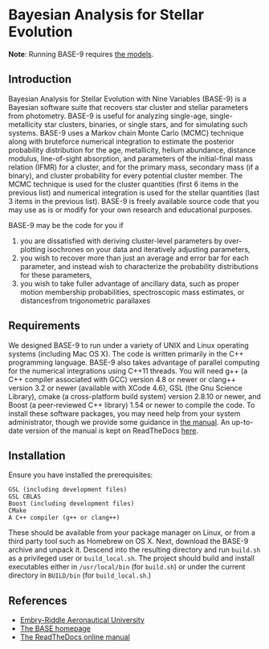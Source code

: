 Bayesian Analysis for Stellar Evolution
===============================================

**Note**: Running BASE-9 requires [the models](https://github.com/BayesianStellarEvolution/base-models).


Introduction
------------

Bayesian Analysis for Stellar Evolution with Nine Variables (BASE-9) is a Bayesian software suite that recovers star cluster and stellar parameters from photometry. BASE-9 is useful for analyzing single-age, single-metallicity star clusters, binaries, or single stars, and for simulating such systems. BASE-9 uses a Markov chain Monte Carlo (MCMC) technique along with bruteforce numerical integration to estimate the posterior probability distribution for the age, metallicity, helium abundance, distance modulus, line-of-sight absorption, and parameters of the initial-final mass relation (IFMR) for a cluster, and for the primary mass, secondary mass (if a binary), and cluster probability for every potential cluster member. The MCMC technique is used for the cluster quantities (first 6 items in the previous list) and numerical integration is used for the stellar quantities (last 3 items in the previous list). BASE-9 is freely available source code that you may use as is or modify for your own research and educational purposes.

BASE-9 may be the code for you if

1. you are dissatisfied with deriving cluster-level parameters by over-plotting isochrones on your data and iteratively adjusting parameters,
2. you wish to recover more than just an average and error bar for each parameter, and instead wish to characterize the probability distributions for these parameters, 
3. you wish to take fuller advantage of ancillary data, such as proper motion membership probabilities, spectroscopic mass estimates, or distancesfrom trigonometric parallaxes

Requirements
------------

We designed BASE-9 to run under a variety of UNIX and Linux operating systems (including Mac OS X). The code is written primarily in the C++ programming language. BASE-9 also takes advantage of parallel computing for the numerical integrations using C++11 threads. You will need g++ (a C++ compiler associated with GCC) version 4.8 or newer or clang++ version 3.2 or newer (available with XCode 4.6), GSL (the Gnu Science Library), cmake (a cross-platform build system) version 2.8.10 or newer, and Boost (a peer-reviewed C++ library) 1.54 or newer to compile the code. To install these software packages, you may need help from your system administrator, though we provide some guidance in [the manual](http://webfac.db.erau.edu/~vonhippt/base9/Manual_files/BASE-9_Manual.pdf).  An up-to-date version of the manual is kept on ReadTheDocs [here](http://base-9.readthedocs.io/en/latest/).

Installation
------------

Ensure you have installed the prerequisites:

    GSL (including development files)
    GSL CBLAS
    Boost (including development files)
    CMake
    A C++ compiler (g++ or clang++)
    
These should be available from your package manager on Linux, or from a third party tool such as Homebrew on OS X. Next, download the BASE-9 archive and unpack it. Descend into the resulting directory and run `build.sh` as a privileged user or `build_local.sh`. The project should build and install executables either in `/usr/local/bin` (for `build.sh`) or under the current directory in `BUILD/bin` (for `build_local.sh`.)
    

References
----------
* [Embry-Riddle Aeronautical University](http://www.erau.edu)
* [The BASE homepage](http://webfac.db.erau.edu/~vonhippt/base9/)
* [The ReadTheDocs online manual](http://base-9.readthedocs.io/en/latest/)


